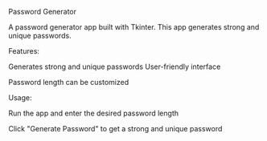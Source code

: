Password Generator

A password generator app built with Tkinter. This app generates strong and unique passwords.

Features:

Generates strong and unique passwords User-friendly interface

Password length can be customized

Usage:

Run the app and enter the desired password length

Click "Generate Password" to get a strong and unique password
